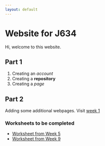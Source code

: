 ```yaml
---
layout: default
---
```


# Website for J634

Hi, welcome to this website.

## Part 1

1. Creating an *account*
1. Creating a **repository**
1. Creating a *page*

## Part 2

Adding some additional webpages.
Visit [week 1](week1.md)

### Worksheets to be completed

- [Worksheet from Week 5](week-5-worksheet.html)
- [Worksheet from Week 9](week-9-present.html)

